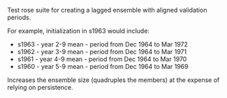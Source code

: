 Test rose suite for creating a lagged ensemble with aligned validation periods. 

For example, initialization in s1963 would include:

* s1963 - year 2-9 mean - period from Dec 1964 to Mar 1972
* s1962 - year 3-9 mean - period from Dec 1964 to Mar 1971
* s1961 - year 4-9 mean - period from Dec 1964 to Mar 1970
* s1960 - year 5-9 mean - period from Dec 1964 to Mar 1969

Increases the ensemble size (quadruples the members) at the expense of relying on persistence.
